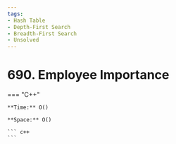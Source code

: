 ```yaml
---
tags:
- Hash Table
- Depth-First Search
- Breadth-First Search
- Unsolved
---
```



# 690. Employee Importance

=== "C++"

    **Time:** O()

    **Space:** O()

    ``` c++
    ```